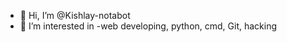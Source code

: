 - 👋 Hi, I’m @Kishlay-notabot
- 👀 I’m interested in -web developing, python, cmd, Git, hacking

<!---
Kishlay-notabot/Kishlay-notabot is a ✨ special ✨ repository because its `README.md` (this file) appears on your GitHub profile.
You can click the Preview link to take a look at your changes.
--->
